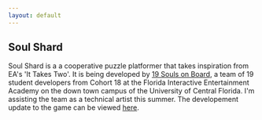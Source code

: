 ```yaml
---
layout: default
---
```


## Soul Shard
Soul Shard is a a cooperative puzzle platformer that takes inspiration from EA's 'It Takes Two'. It is being developed by [19 Souls on Board](https://www.19soulsonboard.com/about), a team of 19 student developers from Cohort 18 at the Florida Interactive Entertainment Academy on the down town campus of the University of Central Florida. I'm assisting the team as a technical artist this summer. The developement update to the game can be viewed [here](https://www.youtube.com/watch?v=cN4vf7va254).
